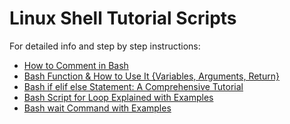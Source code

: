 # Linux Shell Tutorial Scripts

For detailed info and step by step instructions:

* [How to Comment in Bash](https://phoenixnap.com/kb/bash-comment)
* [Bash Function & How to Use It {Variables, Arguments, Return}](https://phoenixnap.com/kb/bash-function) <br>
* [Bash if elif else Statement: A Comprehensive Tutorial](https://phoenixnap.com/kb/bash-if-statement) <br>
* [Bash Script for Loop Explained with Examples]() <br>
* [Bash wait Command with Examples](https://phoenixnap.com/kb/bash-wait-command) <br>
